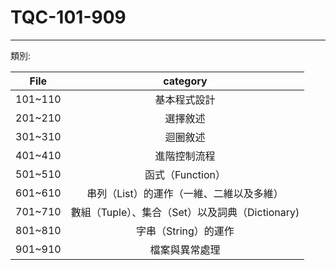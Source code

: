 # TQC-101-909

 -----
 
類別:

| File | category |
|:-----:|:----------:|
| 101~110 | 基本程式設計 |
| 201~210 | 選擇敘述 |
| 301~310 | 迴圈敘述 |
| 401~410 | 進階控制流程 |
| 501~510 | 函式（Function） |
| 601~610 | 串列（List）的運作（一維、二維以及多維） |
| 701~710 | 數組（Tuple）、集合（Set）以及詞典（Dictionary) |
| 801~810 | 字串（String）的運作 |
| 901~910 | 檔案與異常處理 |
